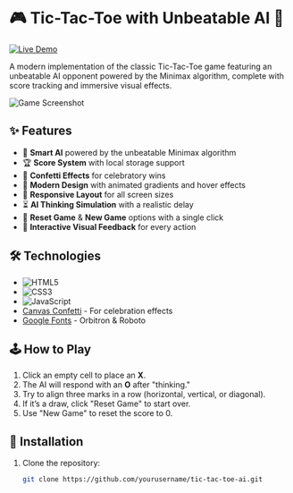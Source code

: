 # 🎮 Tic-Tac-Toe with Unbeatable AI 🤖

[![Live Demo](https://img.shields.io/badge/Live-Demo-brightgreen?style=for-the-badge&logo=github)](https://yourusername.github.io/tic-tac-toe-ai/)

A modern implementation of the classic Tic-Tac-Toe game featuring an unbeatable AI opponent powered by the Minimax algorithm, complete with score tracking and immersive visual effects.

![Game Screenshot](/screenshot.png) <!-- Add the actual screenshot later -->

## ✨ Features

- 🤖 **Smart AI** powered by the unbeatable Minimax algorithm  
- 🏆 **Score System** with local storage support  
- 🎉 **Confetti Effects** for celebratory wins  
- 🎨 **Modern Design** with animated gradients and hover effects  
- 📱 **Responsive Layout** for all screen sizes  
- ⏳ **AI Thinking Simulation** with a realistic delay  
- 🔄 **Reset Game** & **New Game** options with a single click  
- 🌈 **Interactive Visual Feedback** for every action  

## 🛠 Technologies

- ![HTML5](https://img.shields.io/badge/HTML5-E34F26?style=flat&logo=html5&logoColor=white)
- ![CSS3](https://img.shields.io/badge/CSS3-1572B6?style=flat&logo=css3&logoColor=white)
- ![JavaScript](https://img.shields.io/badge/JavaScript-F7DF1E?style=flat&logo=javascript&logoColor=black)
- [Canvas Confetti](https://www.npmjs.com/package/canvas-confetti) - For celebration effects  
- [Google Fonts](https://fonts.google.com/) - Orbitron & Roboto  

## 🕹 How to Play

1. Click an empty cell to place an **X**.  
2. The AI will respond with an **O** after "thinking."  
3. Try to align three marks in a row (horizontal, vertical, or diagonal).  
4. If it’s a draw, click "Reset Game" to start over.  
5. Use "New Game" to reset the score to 0.  

## 🚀 Installation

1. Clone the repository:  
   ```bash
   git clone https://github.com/yourusername/tic-tac-toe-ai.git
